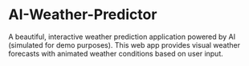 # AI-Weather-Predictor
A beautiful, interactive weather prediction application powered by AI (simulated for demo purposes). This web app provides visual weather forecasts with animated weather conditions based on user input.
